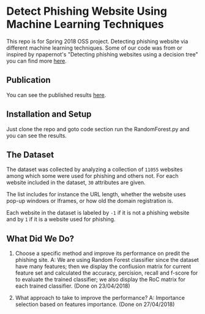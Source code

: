 # Detect Phishing Website Using Machine Learning Techniques
This repo is for Spring 2018 OSS project. Detecting phishing website via different machine learning techniques. Some of our code was from or inspired by npapernot's "Detecting phishing websites using a decision tree" you can find more [here](https://github.com/npapernot/phishing-detection).

## Publication
You can see the published results [here](https://link.springer.com/chapter/10.1007%2F978-3-030-00557-3_46).

## Installation and Setup
Just clone the repo and goto code section run the RandomForest.py and you can see the results.

## The Dataset
The dataset was collected by analyzing a collection of `11055` websites among which some were used for phishing and others not. For each website included in the dataset, `30` attributes are given.

The list includes for instance the URL length, whether the website uses pop-up windows or Iframes, or how old the domain registration is.

Each website in the dataset is labeled by `-1` if it is not a phishing
website and by `1` if it is a website used for phishing.

## What Did We Do?
1. Choose a specific method and improve its performance on predit the phishing site.
A: We are using Random Forest classifier since the dataset have many features; then we display the confiusion matrix for current feature set and calculated the accuracy, percision, recall and f-score for to evaluate the trained classifier; we also display the RoC matrix for each trained classifier.
(Done on 23/04/2018)

2. What approach to take to improve the performance? 
A: Importance selection based on features importance.
(Done on 27/04/2018)
